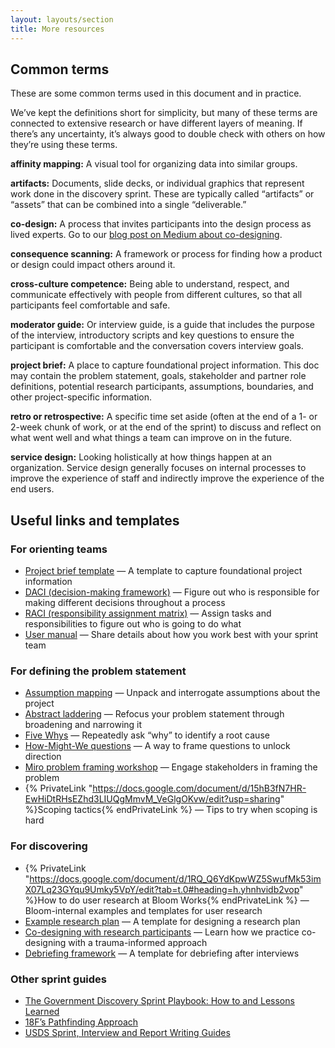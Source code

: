 ```yaml
---
layout: layouts/section
title: More resources
---
```


## Common terms

These are some common terms used in this document and in practice.

We’ve kept the definitions short for simplicity, but many of these terms are connected to extensive research or have different layers of meaning. If there’s any uncertainty, it’s always good to double check with others on how they’re using these terms.

**affinity mapping:** A visual tool for organizing data into similar groups.

**artifacts:** Documents, slide decks, or individual graphics that represent work done in the discovery sprint. These are typically called “artifacts” or “assets” that can be combined into a single “deliverable.”

**co-design:** A process that invites participants into the design process as lived experts. Go to our <a href="https://medium.com/pollinator/trauma-informed-research-co-designing-with-research-participants-9c0146dada17" target="_blank" rel="noopener noreferrer">blog post on Medium about co-designing</a>.

**consequence scanning:** A framework or process for finding how a product or design could impact others around it.

**cross-culture competence:** Being able to understand, respect, and communicate effectively with people from different cultures, so that all participants feel comfortable and safe.

**moderator guide:** Or interview guide, is a guide that includes the purpose of the interview, introductory scripts and key questions to ensure the participant is comfortable and the conversation covers interview goals.

**project brief:** A place to capture foundational project information. This doc may contain the problem statement, goals, stakeholder and partner role definitions, potential research participants, assumptions, boundaries, and other project-specific information.

**retro or retrospective:** A specific time set aside (often at the end of a 1- or 2-week chunk of work, or at the end of the sprint) to discuss and reflect on what went well and what things a team can improve on in the future.

**service design:** Looking holistically at how things happen at an organization. Service design generally focuses on internal processes to improve the experience of staff and indirectly improve the experience of the end users.

## Useful links and templates

### For orienting teams

- <a href="https://docs.google.com/document/d/1g3KEuT0kExSkgtTVXoaBmZg1telbb9ZzSZpEbmsgEsg/edit?tab=t.0" target="_blank" rel="noopener noreferrer">Project brief template</a> — A template to capture foundational project information
- <a href="https://www.atlassian.com/team-playbook/plays/daci" target="_blank" rel="noopener noreferrer">DACI (decision-making framework)</a> — Figure out who is responsible for making different decisions throughout a process
- <a href="https://asana.com/resources/raci-chart" target="_blank" rel="noopener noreferrer">RACI (responsibility assignment matrix)</a> — Assign tasks and responsibilities to figure out who is going to do what
- <a href="https://friday.app/p/personal-user-manual-for-work" target="_blank" rel="noopener noreferrer">User manual</a> — Share details about how you work best with your sprint team

### For defining the problem statement

- <a href="https://www.mural.co/blog/intro-assumptions-mapping" target="_blank" rel="noopener noreferrer">Assumption mapping</a> — Unpack and interrogate assumptions about the project
- <a href="https://www.mural.co/templates/abstraction-laddering" target="_blank" rel="noopener noreferrer">Abstract laddering</a> — Refocus your problem statement through broadening and narrowing it
- <a href="https://www.lean.org/lexicon-terms/5-whys/" target="_blank" rel="noopener noreferrer">Five Whys</a> — Repeatedly ask “why” to identify a root cause
- <a href="https://www.nngroup.com/articles/how-might-we-questions/" target="_blank" rel="noopener noreferrer">How-Might-We questions</a> — A way to frame questions to unlock direction
- <a href="https://miro.com/miroverse/problem-framing-workshop/" target="_blank" rel="noopener noreferrer">Miro problem framing workshop</a> — Engage stakeholders in framing the problem
- {% PrivateLink "https://docs.google.com/document/d/15hB3fN7HR-EwHiDtRHsEZhd3LIUQgMmvM_VeGlgOKvw/edit?usp=sharing" %}Scoping tactics{% endPrivateLink %} — Tips to try when scoping is hard

### For discovering

- {% PrivateLink "https://docs.google.com/document/d/1RQ_Q6YdKpwWZ5SwufMk53imX07Lq23GYqu9Umky5VpY/edit?tab=t.0#heading=h.yhnhvidb2vop" %}How to do user research at Bloom Works{% endPrivateLink %} — Bloom-internal examples and templates for user research
- <a href="https://docs.google.com/document/d/1q68jx0lxmM5WdSbxf30Q4arnD3IpnaZyLF_jUUWB2NM/edit?tab=t.0#heading=h.ogw8hc293o1t" target="_blank" rel="noopener noreferrer">Example research plan</a> — A template for designing a research plan
- <a href="https://medium.com/pollinator/trauma-informed-research-co-designing-with-research-participants-9c0146dada17" target="_blank" rel="noopener noreferrer">Co-designing with research participants</a> — Learn how we practice co-designing with a trauma-informed approach
- <a href="https://drive.google.com/file/d/1MmHCaJ_i6kWxu-63lAmNtFs7ix5Wk13r/view" target="_blank" rel="noopener noreferrer">Debriefing framework</a> — A template for debriefing after interviews

### Other sprint guides

- <a href="https://www.linkedin.com/pulse/government-discovery-sprint-playbook-how-lessons-learned-kathy-pham/" target="_blank" rel="noopener noreferrer">The Government Discovery Sprint Playbook: How to and Lessons Learned</a>
- <a href="https://github.com/18F/project-artifacts/blob/master/approach.md#2" target="_blank" rel="noopener noreferrer">18F’s Pathfinding Approach </a>
- <a href="https://sprint.usds.gov/" target="_blank" rel="noopener noreferrer">USDS Sprint, Interview and Report Writing Guides</a>
